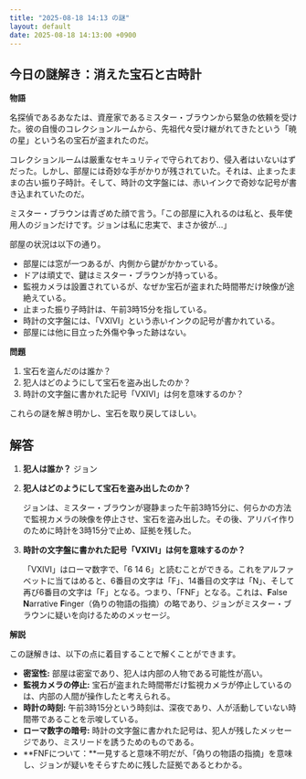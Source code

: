 ```yaml
---
title: "2025-08-18 14:13 の謎"
layout: default
date: 2025-08-18 14:13:00 +0900
---
```

## 今日の謎解き：消えた宝石と古時計

**物語**

名探偵であるあなたは、資産家であるミスター・ブラウンから緊急の依頼を受けた。彼の自慢のコレクションルームから、先祖代々受け継がれてきたという「暁の星」という名の宝石が盗まれたのだ。

コレクションルームは厳重なセキュリティで守られており、侵入者はいないはずだった。しかし、部屋には奇妙な手がかりが残されていた。それは、止まったままの古い振り子時計。そして、時計の文字盤には、赤いインクで奇妙な記号が書き込まれていたのだ。

ミスター・ブラウンは青ざめた顔で言う。「この部屋に入れるのは私と、長年使用人のジョンだけです。ジョンは私に忠実で、まさか彼が…」

部屋の状況は以下の通り。

*   部屋には窓が一つあるが、内側から鍵がかかっている。
*   ドアは頑丈で、鍵はミスター・ブラウンが持っている。
*   監視カメラは設置されているが、なぜか宝石が盗まれた時間帯だけ映像が途絶えている。
*   止まった振り子時計は、午前3時15分を指している。
*   時計の文字盤には、「VXIVI」という赤いインクの記号が書かれている。
*   部屋には他に目立った外傷や争った跡はない。

**問題**

1.  宝石を盗んだのは誰か？
2.  犯人はどのようにして宝石を盗み出したのか？
3.  時計の文字盤に書かれた記号「VXIVI」は何を意味するのか？

これらの謎を解き明かし、宝石を取り戻してほしい。

## 解答

1.  **犯人は誰か？**
    ジョン

2.  **犯人はどのようにして宝石を盗み出したのか？**

    ジョンは、ミスター・ブラウンが寝静まった午前3時15分に、何らかの方法で監視カメラの映像を停止させ、宝石を盗み出した。その後、アリバイ作りのために時計を3時15分で止め、証拠を残した。

3.  **時計の文字盤に書かれた記号「VXIVI」は何を意味するのか？**

    「VXIVI」はローマ数字で、「6 14 6」と読むことができる。これをアルファベットに当てはめると、6番目の文字は「F」、14番目の文字は「N」、そして再び6番目の文字は「F」となる。つまり、「FNF」となる。これは、**F**alse **N**arrative **F**inger（偽りの物語の指摘）の略であり、ジョンがミスター・ブラウンに疑いを向けるためのメッセージ。

**解説**

この謎解きは、以下の点に着目することで解くことができます。

*   **密室性:** 部屋は密室であり、犯人は内部の人物である可能性が高い。
*   **監視カメラの停止:** 宝石が盗まれた時間帯だけ監視カメラが停止しているのは、内部の人間が操作したと考えられる。
*   **時計の時刻:** 午前3時15分という時刻は、深夜であり、人が活動していない時間帯であることを示唆している。
*   **ローマ数字の暗号:** 時計の文字盤に書かれた記号は、犯人が残したメッセージであり、ミスリードを誘うためのものである。
*   **FNFについて：**一見すると意味不明だが、「偽りの物語の指摘」を意味し、ジョンが疑いをそらすために残した証拠であるとわかる。
